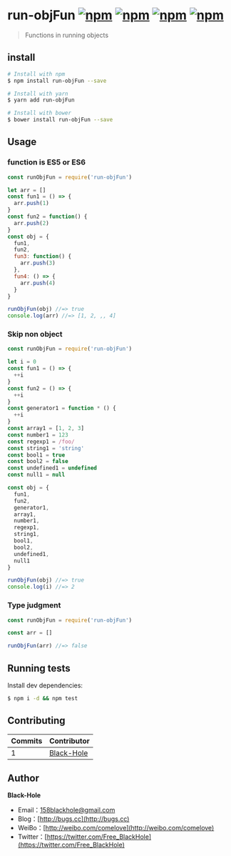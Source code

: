 # run-objFun [![npm](https://img.shields.io/github/issues/BlackHole1/run-objFun.svg)](https://github.com/BlackHole1/all-equal) [![npm](https://img.shields.io/github/forks/BlackHole1/run-objFun.svg)](https://github.com/BlackHole1/all-equal) [![npm](https://img.shields.io/github/stars/BlackHole1/run-objFun.svg)](https://github.com/BlackHole1/all-equal) [![npm](https://img.shields.io/badge/license-MIT-blue.svg)](https://github.com/BlackHole1/all-equal)

> Functions in running objects

## install

``` bash
# Install with npm
$ npm install run-objFun --save

# Install with yarn
$ yarn add run-objFun

# Install with bower
$ bower install run-objFun --save
```

## Usage

### function is ES5 or ES6

``` javascript
const runObjFun = require('run-objFun')

let arr = []
const fun1 = () => {
  arr.push(1)
}
const fun2 = function() {
  arr.push(2)
}
const obj = {
  fun1,
  fun2,
  fun3: function() {
    arr.push(3)
  },
  fun4: () => {
    arr.push(4)
  }
}

runObjFun(obj) //=> true
console.log(arr) //=> [1, 2, ,, 4]
```

### Skip non object

``` javascript
const runObjFun = require('run-objFun')

let i = 0
const fun1 = () => {
  ++i
}
const fun2 = () => {
  ++i
}
const generator1 = function * () {
  ++i
}
const array1 = [1, 2, 3]
const number1 = 123
const regexp1 = /foo/
const string1 = 'string'
const bool1 = true
const bool2 = false
const undefined1 = undefined
const null1 = null

const obj = {
  fun1,
  fun2,
  generator1,
  array1,
  number1,
  regexp1,
  string1,
  bool1,
  bool2,
  undefined1,
  null1
}

runObjFun(obj) //=> true
console.log(i) //=> 2
```

### Type judgment

``` javascript
const runObjFun = require('run-objFun')

const arr = []

runObjFun(arr) //=> false
```

## Running tests

Install dev dependencies:

``` bash
$ npm i -d && npm test
```

## Contributing


| **Commits** | **Contributor** | 
| --- | --- |
| 1 | [Black-Hole](https://github.com/BlackHole1) |

## Author

**Black-Hole**

* Email：158blackhole@gmail.com
* Blog：[http://bugs.cc](http://bugs.cc)
* WeiBo：[http://weibo.com/comelove](http://weibo.com/comelove)
* Twitter：[https://twitter.com/Free_BlackHole](https://twitter.com/Free_BlackHole)